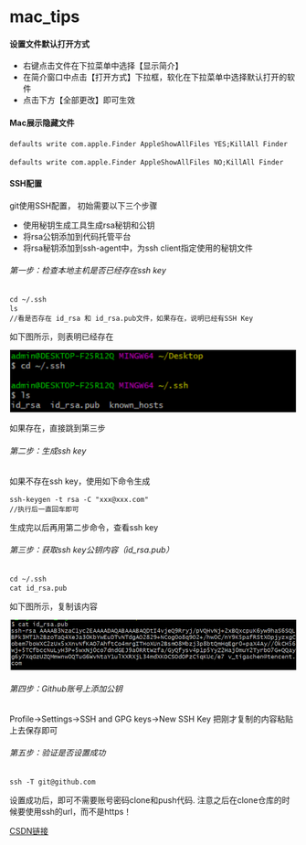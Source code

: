 # mac_tips

#### 设置文件默认打开方式
- 右键点击文件在下拉菜单中选择【显示简介】
- 在简介窗口中点击【打开方式】下拉框，软化在下拉菜单中选择默认打开的软件
- 点击下方【全部更改】即可生效

#### Mac展示隐藏文件
```
defaults write com.apple.Finder AppleShowAllFiles YES;KillAll Finder

defaults write com.apple.Finder AppleShowAllFiles NO;KillAll Finder
```

#### SSH配置
git使用SSH配置， 初始需要以下三个步骤
- 使用秘钥生成工具生成rsa秘钥和公钥
- 将rsa公钥添加到代码托管平台
- 将rsa秘钥添加到ssh-agent中，为ssh client指定使用的秘钥文件

###### 第一步：检查本地主机是否已经存在ssh key
```
cd ~/.ssh
ls
//看是否存在 id_rsa 和 id_rsa.pub文件，如果存在，说明已经有SSH Key
```
如下图所示，则表明已经存在

![img](https://github.com/DreamChaserEric/weipeng_second_brain/blob/main/imgs/wp_s_b_3.png)

如果存在，直接跳到第三步

###### 第二步：生成ssh key
如果不存在ssh key，使用如下命令生成
```
ssh-keygen -t rsa -C "xxx@xxx.com"
//执行后一直回车即可
```
生成完以后再用第二步命令，查看ssh key

###### 第三步：获取ssh key公钥内容（id_rsa.pub）

```
cd ~/.ssh
cat id_rsa.pub
```
如下图所示，复制该内容

![img](https://github.com/DreamChaserEric/weipeng_second_brain/blob/main/imgs/wp_s_b_4.png)

###### 第四步：Github账号上添加公钥
Profile->Settings->SSH and GPG keys->New SSH Key
把刚才复制的内容粘贴上去保存即可

###### 第五步：验证是否设置成功
```
ssh -T git@github.com
```
设置成功后，即可不需要账号密码clone和push代码.
注意之后在clone仓库的时候要使用ssh的url，而不是https！

[CSDN链接](https://blog.csdn.net/weixin_42310154/article/details/118340458)